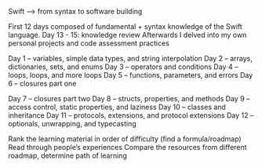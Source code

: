 Swift --> from syntax to software building 

First 12 days composed of fundamental + syntax knowledge of the Swift language. 
Day 13 - 15: knowledge review
Afterwards I delved into my own personal projects and code assessment practices

Day 1 – variables, simple data types, and string interpolation
Day 2 – arrays, dictionaries, sets, and enums
Day 3 – operators and conditions
Day 4 – loops, loops, and more loops
Day 5 – functions, parameters, and errors
Day 6 – closures part one

Day 7 – closures part two
Day 8 – structs, properties, and methods
Day 9 – access control, static properties, and laziness
Day 10 – classes and inheritance
Day 11 – protocols, extensions, and protocol extensions
Day 12 – optionals, unwrapping, and typecasting


Rank the learning material in order of difficulty (find a formula/roadmap) 
Read through people’s experiences 
Compare the resources from different roadmap, determine path of learning
